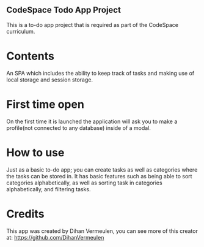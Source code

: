 ## CodeSpace Todo App Project

This is a to-do app project that is required as part of the CodeSpace curriculum.

# Contents 

An SPA which includes the ability to keep track of tasks and making use of local storage
and session storage.

# First time open

On the first time it is launched the application will ask you to make a profile(not connected to 
any database) inside of a modal. 

# How to use

Just as a basic to-do app; you can create tasks as well as categories where the tasks can be stored in.
It has basic features such as being able to sort categories alphabetically, as well as sorting task in
categories alphabetically, and filtering tasks.

# Credits

This app was created by Dihan Vermeulen, 
you can see more of this creator at: https://github.com/DihanVermeulen